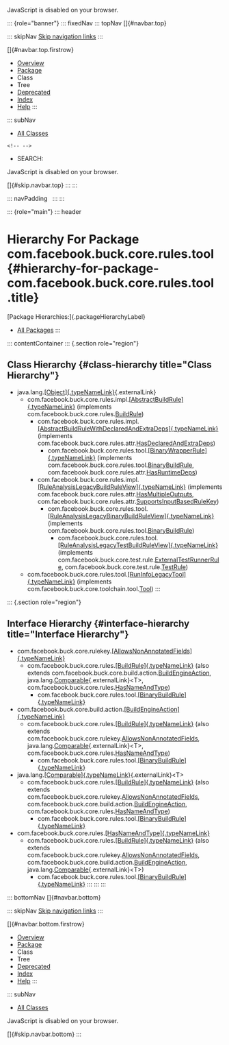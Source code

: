 <div>

JavaScript is disabled on your browser.

</div>

::: {role="banner"}
::: fixedNav
::: topNav
[]{#navbar.top}

::: skipNav
[Skip navigation links](#skip.navbar.top "Skip navigation links")
:::

[]{#navbar.top.firstrow}

-   [Overview](../../../../../../index.html)
-   [Package](package-summary.html)
-   Class
-   Tree
-   [Deprecated](../../../../../../deprecated-list.html)
-   [Index](../../../../../../index-all.html)
-   [Help](../../../../../../help-doc.html)
:::

::: subNav
-   [All Classes](../../../../../../allclasses.html)

```{=html}
<!-- -->
```
-   SEARCH:

<div>

<div>

JavaScript is disabled on your browser.

</div>

</div>

[]{#skip.navbar.top}
:::
:::

::: navPadding
 
:::
:::

::: {role="main"}
::: header
# Hierarchy For Package com.facebook.buck.core.rules.tool {#hierarchy-for-package-com.facebook.buck.core.rules.tool .title}

[Package Hierarchies:]{.packageHierarchyLabel}

-   [All Packages](../../../../../../overview-tree.html)
:::

::: contentContainer
::: {.section role="region"}
## Class Hierarchy {#class-hierarchy title="Class Hierarchy"}

-   java.lang.[[Object]{.typeNameLink}](http://docs.oracle.com/javase/7/docs/api/java/lang/Object.html?is-external=true "class or interface in java.lang"){.externalLink}
    -   com.facebook.buck.core.rules.impl.[[AbstractBuildRule]{.typeNameLink}](../impl/AbstractBuildRule.html "class in com.facebook.buck.core.rules.impl")
        (implements
        com.facebook.buck.core.rules.[BuildRule](../BuildRule.html "interface in com.facebook.buck.core.rules"))
        -   com.facebook.buck.core.rules.impl.[[AbstractBuildRuleWithDeclaredAndExtraDeps]{.typeNameLink}](../impl/AbstractBuildRuleWithDeclaredAndExtraDeps.html "class in com.facebook.buck.core.rules.impl")
            (implements
            com.facebook.buck.core.rules.attr.[HasDeclaredAndExtraDeps](../attr/HasDeclaredAndExtraDeps.html "interface in com.facebook.buck.core.rules.attr"))
            -   com.facebook.buck.core.rules.tool.[[BinaryWrapperRule]{.typeNameLink}](BinaryWrapperRule.html "class in com.facebook.buck.core.rules.tool")
                (implements
                com.facebook.buck.core.rules.tool.[BinaryBuildRule](BinaryBuildRule.html "interface in com.facebook.buck.core.rules.tool"),
                com.facebook.buck.core.rules.attr.[HasRuntimeDeps](../attr/HasRuntimeDeps.html "interface in com.facebook.buck.core.rules.attr"))
        -   com.facebook.buck.core.rules.impl.[[RuleAnalysisLegacyBuildRuleView]{.typeNameLink}](../impl/RuleAnalysisLegacyBuildRuleView.html "class in com.facebook.buck.core.rules.impl")
            (implements
            com.facebook.buck.core.rules.attr.[HasMultipleOutputs](../attr/HasMultipleOutputs.html "interface in com.facebook.buck.core.rules.attr"),
            com.facebook.buck.core.rules.attr.[SupportsInputBasedRuleKey](../attr/SupportsInputBasedRuleKey.html "interface in com.facebook.buck.core.rules.attr"))
            -   com.facebook.buck.core.rules.tool.[[RuleAnalysisLegacyBinaryBuildRuleView]{.typeNameLink}](RuleAnalysisLegacyBinaryBuildRuleView.html "class in com.facebook.buck.core.rules.tool")
                (implements
                com.facebook.buck.core.rules.tool.[BinaryBuildRule](BinaryBuildRule.html "interface in com.facebook.buck.core.rules.tool"))
                -   com.facebook.buck.core.rules.tool.[[RuleAnalysisLegacyTestBuildRuleView]{.typeNameLink}](RuleAnalysisLegacyTestBuildRuleView.html "class in com.facebook.buck.core.rules.tool")
                    (implements
                    com.facebook.buck.core.test.rule.[ExternalTestRunnerRule](../../test/rule/ExternalTestRunnerRule.html "interface in com.facebook.buck.core.test.rule"),
                    com.facebook.buck.core.test.rule.[TestRule](../../test/rule/TestRule.html "interface in com.facebook.buck.core.test.rule"))
    -   com.facebook.buck.core.rules.tool.[[RunInfoLegacyTool]{.typeNameLink}](RunInfoLegacyTool.html "class in com.facebook.buck.core.rules.tool")
        (implements
        com.facebook.buck.core.toolchain.tool.[Tool](../../toolchain/tool/Tool.html "interface in com.facebook.buck.core.toolchain.tool"))
:::

::: {.section role="region"}
## Interface Hierarchy {#interface-hierarchy title="Interface Hierarchy"}

-   com.facebook.buck.core.rulekey.[[AllowsNonAnnotatedFields]{.typeNameLink}](../../rulekey/AllowsNonAnnotatedFields.html "interface in com.facebook.buck.core.rulekey")
    -   com.facebook.buck.core.rules.[[BuildRule]{.typeNameLink}](../BuildRule.html "interface in com.facebook.buck.core.rules")
        (also extends
        com.facebook.buck.core.build.action.[BuildEngineAction](../../build/action/BuildEngineAction.html "interface in com.facebook.buck.core.build.action"),
        java.lang.[Comparable](http://docs.oracle.com/javase/7/docs/api/java/lang/Comparable.html?is-external=true "class or interface in java.lang"){.externalLink}\<T\>,
        com.facebook.buck.core.rules.[HasNameAndType](../HasNameAndType.html "interface in com.facebook.buck.core.rules"))
        -   com.facebook.buck.core.rules.tool.[[BinaryBuildRule]{.typeNameLink}](BinaryBuildRule.html "interface in com.facebook.buck.core.rules.tool")
-   com.facebook.buck.core.build.action.[[BuildEngineAction]{.typeNameLink}](../../build/action/BuildEngineAction.html "interface in com.facebook.buck.core.build.action")
    -   com.facebook.buck.core.rules.[[BuildRule]{.typeNameLink}](../BuildRule.html "interface in com.facebook.buck.core.rules")
        (also extends
        com.facebook.buck.core.rulekey.[AllowsNonAnnotatedFields](../../rulekey/AllowsNonAnnotatedFields.html "interface in com.facebook.buck.core.rulekey"),
        java.lang.[Comparable](http://docs.oracle.com/javase/7/docs/api/java/lang/Comparable.html?is-external=true "class or interface in java.lang"){.externalLink}\<T\>,
        com.facebook.buck.core.rules.[HasNameAndType](../HasNameAndType.html "interface in com.facebook.buck.core.rules"))
        -   com.facebook.buck.core.rules.tool.[[BinaryBuildRule]{.typeNameLink}](BinaryBuildRule.html "interface in com.facebook.buck.core.rules.tool")
-   java.lang.[[Comparable]{.typeNameLink}](http://docs.oracle.com/javase/7/docs/api/java/lang/Comparable.html?is-external=true "class or interface in java.lang"){.externalLink}\<T\>
    -   com.facebook.buck.core.rules.[[BuildRule]{.typeNameLink}](../BuildRule.html "interface in com.facebook.buck.core.rules")
        (also extends
        com.facebook.buck.core.rulekey.[AllowsNonAnnotatedFields](../../rulekey/AllowsNonAnnotatedFields.html "interface in com.facebook.buck.core.rulekey"),
        com.facebook.buck.core.build.action.[BuildEngineAction](../../build/action/BuildEngineAction.html "interface in com.facebook.buck.core.build.action"),
        com.facebook.buck.core.rules.[HasNameAndType](../HasNameAndType.html "interface in com.facebook.buck.core.rules"))
        -   com.facebook.buck.core.rules.tool.[[BinaryBuildRule]{.typeNameLink}](BinaryBuildRule.html "interface in com.facebook.buck.core.rules.tool")
-   com.facebook.buck.core.rules.[[HasNameAndType]{.typeNameLink}](../HasNameAndType.html "interface in com.facebook.buck.core.rules")
    -   com.facebook.buck.core.rules.[[BuildRule]{.typeNameLink}](../BuildRule.html "interface in com.facebook.buck.core.rules")
        (also extends
        com.facebook.buck.core.rulekey.[AllowsNonAnnotatedFields](../../rulekey/AllowsNonAnnotatedFields.html "interface in com.facebook.buck.core.rulekey"),
        com.facebook.buck.core.build.action.[BuildEngineAction](../../build/action/BuildEngineAction.html "interface in com.facebook.buck.core.build.action"),
        java.lang.[Comparable](http://docs.oracle.com/javase/7/docs/api/java/lang/Comparable.html?is-external=true "class or interface in java.lang"){.externalLink}\<T\>)
        -   com.facebook.buck.core.rules.tool.[[BinaryBuildRule]{.typeNameLink}](BinaryBuildRule.html "interface in com.facebook.buck.core.rules.tool")
:::
:::
:::

::: bottomNav
[]{#navbar.bottom}

::: skipNav
[Skip navigation links](#skip.navbar.bottom "Skip navigation links")
:::

[]{#navbar.bottom.firstrow}

-   [Overview](../../../../../../index.html)
-   [Package](package-summary.html)
-   Class
-   Tree
-   [Deprecated](../../../../../../deprecated-list.html)
-   [Index](../../../../../../index-all.html)
-   [Help](../../../../../../help-doc.html)
:::

::: subNav
-   [All Classes](../../../../../../allclasses.html)

<div>

<div>

JavaScript is disabled on your browser.

</div>

</div>

[]{#skip.navbar.bottom}
:::
